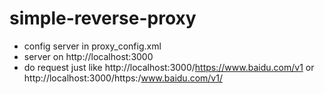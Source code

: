 # simple-reverse-proxy
- config server in proxy_config.xml
- server on http://localhost:3000
- do request just like http://localhost:3000/https://www.baidu.com/v1 or http://localhost:3000/https:/www.baidu.com/v1/
